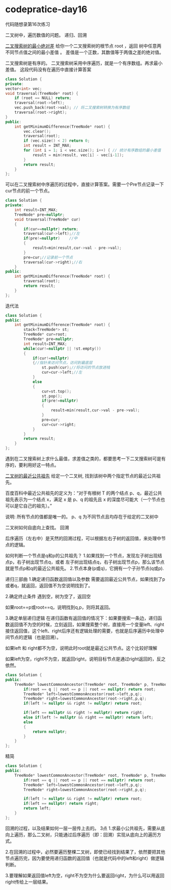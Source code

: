 # codepratice-day16
代码随想录第16次练习

二叉树中，遍历数值的问题。
递归、回溯

[二叉搜索树的最小绝对差](https://leetcode.cn/problems/minimum-absolute-difference-in-bst/description/)
给你一个二叉搜索树的根节点 root ，返回 树中任意两不同节点值之间的最小差值 。
差值是一个正数，其数值等于两值之差的绝对值。


二叉搜索树是有序的。
二叉搜索树采用中序遍历，就是一个有序数组。再求最小差值。
这段代码没有在遍历中直接计算答案
```CPP
class Solution {
private:
vector<int> vec;
void traversal(TreeNode* root) {
    if (root == NULL) return;
    traversal(root->left);
    vec.push_back(root->val); // 将二叉搜索树转换为有序数组
    traversal(root->right);
}
public:
    int getMinimumDifference(TreeNode* root) {
        vec.clear();
        traversal(root);
        if (vec.size() < 2) return 0;
        int result = INT_MAX;
        for (int i = 1; i < vec.size(); i++) { // 统计有序数组的最小差值
            result = min(result, vec[i] - vec[i-1]);
        }
        return result;
    }
};
```

可以在二叉搜索树中序遍历的过程中，直接计算答案。需要一个Pre节点记录一下cur节点的前一个节点。
```CPP
class Solution {
private:
    int result=INT_MAX;
    TreeNode* pre=nullptr;
    void traversal(TreeNode* cur)
    {
        if(cur==nullptr) return;
        traversal(cur->left);//左
        if(pre!=nullptr)    //中
        {
            result=min(result,cur->val - pre->val);
        }
        pre=cur;//记录前一个节点
        traversal(cur->right);//右
    }
public:
    int getMinimumDifference(TreeNode* root) {
        traversal(root);
        return result;
    }
};
```

迭代法

```CPP
class Solution {
public:
    int getMinimumDifference(TreeNode* root) {
        stack<TreeNode*> st;
        TreeNode* cur=root;
        TreeNode* pre=nullptr;
        int result=INT_MAX;
        while(cur!=nullptr || !st.empty())
        {
            if(cur!=nullptr)
            {//指针来访问节点，访问到最底层
                st.push(cur);//将访问的节点放进栈
                cur=cur->left;//左
            }
            else
            {
                cur=st.top();
                st.pop();
                if(pre!=nullptr)
                {
                    result=min(result,cur->val - pre->val);
                }
                pre=cur;
                cur=cur->right;
            }
        }
        return result;
    }
};
```
遇到在二叉搜索树上求什么最值，求差值之类的，都要思考一下二叉搜索树可是有序的，要利用好这一特点。


[二叉树的最近公共祖先](https://leetcode.cn/problems/lowest-common-ancestor-of-a-binary-tree/)
给定一个二叉树, 找到该树中两个指定节点的最近公共祖先。

百度百科中最近公共祖先的定义为：“对于有根树 T 的两个结点 p、q，最近公共祖先表示为一个结点 x，满足 x 是 p、q 的祖先且 x 的深度尽可能大（一个节点也可以是它自己的祖先）。”

说明:
所有节点的值都是唯一的。
p、q 为不同节点且均存在于给定的二叉树中



二叉树如何自底向上查找。
回溯

后序遍历（左右中）是天然的回溯过程，可以根据左右子树的返回值，来处理中节点的逻辑。

如何判断一个节点是q和p的公共祖先？
1.如果找到一个节点，发现左子树出现结点p，右子树出现节点q，或者 左子树出现结点q，右子树出现节点p，那么该节点就是节点p和q的最近公共祖先。
2.节点本身(p或q)，它拥有一个子孙节点(q或p).

递归三部曲
1.确定递归函数返回值以及参数
需要返回最近公共节点，如果找到了p或者q，就返回，返回值不为空说明找到了。

2.确定终止条件
遇到空，树为空了，返回空

如果root==p或root==q，说明找到q,p，则将其返回。

3.确定单层递归逻辑
在递归函数有返回值的情况下：如果要搜索一条边，递归函数返回值不为空的时候，立刻返回，如果搜索整个树，直接用一个变量left、right接住返回值，这个left、right后序还有逻辑处理的需要，也就是后序遍历中处理中间节点的逻辑（也是回溯）。

如果left 和 right都不为空，说明此时root就是最近公共节点。这个比较好理解

如果left为空，right不为空，就返回right，说明目标节点是通过right返回的，反之依然。

```CPP
class Solution {
public:
    TreeNode* lowestCommonAncestor(TreeNode* root, TreeNode* p, TreeNode* q) {
        if(root == q || root == p || root == nullptr) return root;
        TreeNode* left=lowestCommonAncestor(root->left,p,q);
        TreeNode* right=lowestCommonAncestor(root->right,p,q);
        if(left != nullptr && right != nullptr) return root;

        if(left == nullptr && right != nullptr) return right;
        else if(left != nullptr && right == nullptr) return left;
        else
        {
            return nullptr;
        }
    }
};

```
精简
```CPP
class Solution {
public:
    TreeNode* lowestCommonAncestor(TreeNode* root, TreeNode* p, TreeNode* q) {
        if(root == q || root == p || root == nullptr) return root;
        TreeNode* left=lowestCommonAncestor(root->left,p,q);
        TreeNode* right=lowestCommonAncestor(root->right,p,q);

        if(left != nullptr && right != nullptr) return root;
        if(left == nullptr) return right;
        return left;
    }
};
```

回溯的过程，以及结果如何一层一层传上去的。
3点
1.求最小公共祖先，需要从底向上遍历，那么二叉树，只能通过后序遍历（即：回溯）实现从底向上的遍历方式。

2.在回溯的过程中，必然要遍历整棵二叉树，即使已经找到结果了，依然要把其他节点遍历完，因为要使用递归函数的返回值（也就是代码中的left和right）做逻辑判断。

3.要理解如果返回值left为空，right不为空为什么要返回right，为什么可以用返回right传给上一层结果。


